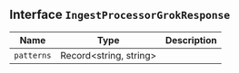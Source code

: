 ## Interface `IngestProcessorGrokResponse`

| Name | Type | Description |
| - | - | - |
| `patterns` | Record<string, string> | &nbsp; |
